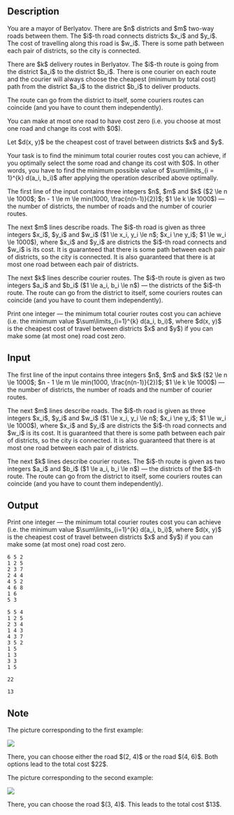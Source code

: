 ## Description

<div><p>You are a mayor of Berlyatov. There are $n$ districts and $m$ two-way roads between them. The $i$-th road connects districts $x_i$ and $y_i$. The cost of travelling along this road is $w_i$. There is some path between each pair of districts, so the city is connected.</p><p>There are $k$ delivery routes in Berlyatov. The $i$-th route is going from the district $a_i$ to the district $b_i$. There is one courier on each route and the courier will always choose the <span class="tex-font-style-bf">cheapest</span> (minimum by total cost) path from the district $a_i$ to the district $b_i$ to deliver products.</p><p>The route can go from the district to itself, some couriers routes can coincide (<span class="tex-font-style-bf">and you have to count them independently</span>).</p><p>You can make at most one road to have cost zero (i.e. you choose at most one road and change its cost with $0$).</p><p>Let $d(x, y)$ be the cheapest cost of travel between districts $x$ and $y$.</p><p>Your task is to find the minimum total courier routes cost you can achieve, if you optimally select the some road and change its cost with $0$. In other words, you have to find the minimum possible value of $\sum\limits_{i = 1}^{k} d(a_i, b_i)$ after applying the operation described above optimally.</p></div><div class="input-specification"><p>The first line of the input contains three integers $n$, $m$ and $k$ ($2 \le n \le 1000$; $n - 1 \le m \le min(1000, \frac{n(n-1)}{2})$; $1 \le k \le 1000$) — the number of districts, the number of roads and the number of courier routes.</p><p>The next $m$ lines describe roads. The $i$-th road is given as three integers $x_i$, $y_i$ and $w_i$ ($1 \le x_i, y_i \le n$; $x_i \ne y_i$; $1 \le w_i \le 1000$), where $x_i$ and $y_i$ are districts the $i$-th road connects and $w_i$ is its cost. It is guaranteed that there is some path between each pair of districts, so the city is connected. It is also guaranteed that there is at most one road between each pair of districts.</p><p>The next $k$ lines describe courier routes. The $i$-th route is given as two integers $a_i$ and $b_i$ ($1 \le a_i, b_i \le n$) — the districts of the $i$-th route. The route can go from the district to itself, some couriers routes can coincide (<span class="tex-font-style-bf">and you have to count them independently</span>).</p></div><div class="output-specification"><p>Print one integer — the <span class="tex-font-style-bf">minimum</span> total courier routes cost you can achieve (i.e. the minimum value $\sum\limits_{i=1}^{k} d(a_i, b_i)$, where $d(x, y)$ is the cheapest cost of travel between districts $x$ and $y$) if you can make some (<span class="tex-font-style-bf">at most one</span>) road cost zero.</p></div>

## Input

<p>The first line of the input contains three integers $n$, $m$ and $k$ ($2 \le n \le 1000$; $n - 1 \le m \le min(1000, \frac{n(n-1)}{2})$; $1 \le k \le 1000$) — the number of districts, the number of roads and the number of courier routes.</p><p>The next $m$ lines describe roads. The $i$-th road is given as three integers $x_i$, $y_i$ and $w_i$ ($1 \le x_i, y_i \le n$; $x_i \ne y_i$; $1 \le w_i \le 1000$), where $x_i$ and $y_i$ are districts the $i$-th road connects and $w_i$ is its cost. It is guaranteed that there is some path between each pair of districts, so the city is connected. It is also guaranteed that there is at most one road between each pair of districts.</p><p>The next $k$ lines describe courier routes. The $i$-th route is given as two integers $a_i$ and $b_i$ ($1 \le a_i, b_i \le n$) — the districts of the $i$-th route. The route can go from the district to itself, some couriers routes can coincide (<span class="tex-font-style-bf">and you have to count them independently</span>).</p>

## Output

<p>Print one integer — the <span class="tex-font-style-bf">minimum</span> total courier routes cost you can achieve (i.e. the minimum value $\sum\limits_{i=1}^{k} d(a_i, b_i)$, where $d(x, y)$ is the cheapest cost of travel between districts $x$ and $y$) if you can make some (<span class="tex-font-style-bf">at most one</span>) road cost zero.</p>





```input1
6 5 2
1 2 5
2 3 7
2 4 4
4 5 2
4 6 8
1 6
5 3
```




```input2
5 5 4
1 2 5
2 3 4
1 4 3
4 3 7
3 5 2
1 5
1 3
3 3
1 5
```




```output1
22
```




```output2
13
```



## Note

<p>The picture corresponding to the first example:</p><p><img class="tex-graphics" src="file://Gh8mSpQr.png" style="max-width: 100.0%;max-height: 100.0%;"></p><p>There, you can choose either the road $(2, 4)$ or the road $(4, 6)$. Both options lead to the total cost $22$.</p><p>The picture corresponding to the second example:</p><p><img class="tex-graphics" src="file://wKfIPLt8.png" style="max-width: 100.0%;max-height: 100.0%;"></p><p>There, you can choose the road $(3, 4)$. This leads to the total cost $13$.</p>
